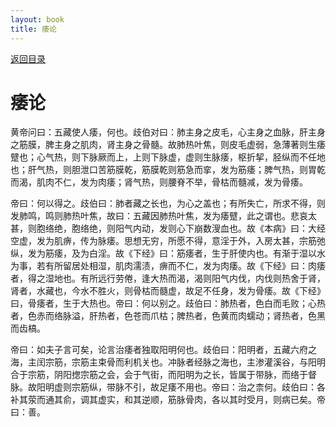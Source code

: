 ```yaml
---
layout: book
title: 痿论
---
```


[返回目录](./)

# 痿论

黄帝问曰：五藏使人痿，何也。歧伯对曰：肺主身之皮毛，心主身之血脉，肝主身之筋膜，脾主身之肌肉，肾主身之骨髓。故肺热叶焦，则皮毛虚弱，急薄著则生痿躄也；心气热，则下脉厥而上，上则下脉虚，虚则生脉痿，枢折挈，胫纵而不任地也；肝气热，则胆泄口苦筋膜乾，筋膜乾则筋急而挛，发为筋痿；脾气热，则胃乾而渴，肌肉不仁，发为肉痿；肾气热，则腰脊不举，骨枯而髓减，发为骨痿。

帝曰：何以得之。歧伯曰：肺者藏之长也，为心之盖也；有所失亡，所求不得，则发肺鸣，鸣则肺热叶焦，故曰：五藏因肺热叶焦，发为痿躄，此之谓也。悲哀太甚，则胞络绝，胞络绝，则阳气内动，发则心下崩数溲血也。故《本病》曰：大经空虚，发为肌痹，传为脉痿。思想无穷，所愿不得，意淫于外，入房太甚，宗筋弛纵，发为筋痿，及为白淫。故《下经》曰：筋痿者，生于肝使内也。有渐于湿以水为事，若有所留居处相湿，肌肉濡渍，痹而不仁，发为肉痿。故《下经》曰：肉痿者，得之湿地也。有所远行劳倦，逢大热而渴，渴则阳气内伐，内伐则热舍于肾，肾者，水藏也，今水不胜火，则骨枯而髓虚，故足不任身，发为骨痿。故《下经》曰，骨痿者，生于大热也。帝曰：何以别之。歧伯曰：肺热者，色白而毛败；心热者，色赤而络脉溢，肝热者，色苍而爪枯；脾热者，色黄而肉蠕动；肾热者，色黑而齿槁。

帝曰：如夫子言可矣，论言治痿者独取阳明何也。歧伯曰：阳明者，五藏六府之海，主闰宗筋，宗筋主束骨而利机关也。冲脉者经脉之海也，主渗灌溪谷，与阳明合于宗筋，阴阳揔宗筋之会，会于气街，而阳明为之长，皆属于带脉，而络于督脉。故阳明虚则宗筋纵，带脉不引，故足痿不用也。帝曰：治之柰何。歧伯曰：各补其荥而通其俞，调其虚实，和其逆顺，筋脉骨肉，各以其时受月，则病已矣。帝曰：善。


